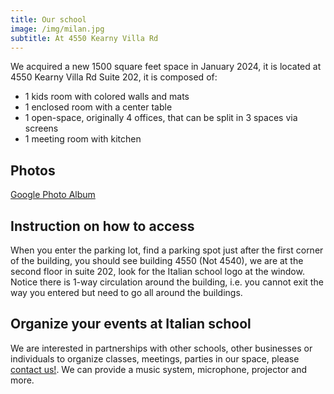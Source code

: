 ```yaml
---
title: Our school
image: /img/milan.jpg
subtitle: At 4550 Kearny Villa Rd
---
```


We acquired a new 1500 square feet space in January 2024, it is located at 4550 Kearny Villa Rd Suite 202, it is composed of:

* 1 kids room with colored walls and mats
* 1 enclosed room with a center table
* 1 open-space, originally 4 offices, that can be split in 3 spaces via screens
* 1 meeting room with kitchen

## Photos

[Google Photo Album](https://photos.app.goo.gl/xQtxNfHBV1fobiMe8)

## Instruction on how to access

When you enter the parking lot, find a parking spot just after the first corner of the building, you should see building 4550 (Not 4540), we are at the second floor in suite 202, look for the Italian school logo at the window.  Notice there is 1-way circulation around the building, i.e. you cannot exit the way you entered but need to go all around the buildings.

## Organize your events at Italian school

We are interested in partnerships with other schools, other businesses or individuals to organize classes, meetings, parties in our space, please [contact us!](/contact). We can provide a music system, microphone, projector and more.
